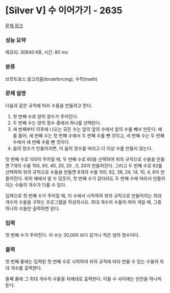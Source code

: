 # [Silver V] 수 이어가기 - 2635 

[문제 링크](https://www.acmicpc.net/problem/2635) 

### 성능 요약

메모리: 30840 KB, 시간: 80 ms

### 분류

브루트포스 알고리즘(bruteforcing), 수학(math)

### 문제 설명

<p>다음과 같은 규칙에 따라 수들을 만들려고 한다.</p>

<ol>
	<li>첫 번째 수로 양의 정수가 주어진다.</li>
	<li>두 번째 수는 양의 정수 중에서 하나를 선택한다.</li>
	<li>세 번째부터 이후에 나오는 모든 수는 앞의 앞의 수에서 앞의 수를 빼서 만든다. 예를 들어, 세 번째 수는 첫 번째 수에서 두 번째 수를 뺀 것이고, 네 번째 수는 두 번째 수에서 세 번째 수를 뺀 것이다.</li>
	<li>음의 정수가 만들어지면, 이 음의 정수를 버리고 더 이상 수를 만들지 않는다.</li>
</ol>

<p>첫 번째 수로 100이 주어질 때, 두 번째 수로 60을 선택하여 위의 규칙으로 수들을 만들면 7개의 수들 100, 60, 40, 20, 20 , 0, 20이 만들어진다. 그리고 두 번째 수로 62를 선택하여 위의 규칙으로 수들을 만들면 8개의 수들 100, 62, 38, 24, 14, 10, 4, 6이 만들어진다. 위의 예에서 알 수 있듯이, 첫 번째 수가 같더라도 두 번째 수에 따라서 만들어지는 수들의 개수가 다를 수 있다.</p>

<p>입력으로 첫 번째 수가 주어질 때, 이 수에서 시작하여 위의 규칙으로 만들어지는 최대 개수의 수들을 구하는 프로그램을 작성하시오. 최대 개수의 수들이 여러 개일 때, 그중 하나의 수들만 출력하면 된다.</p>

### 입력 

 <p>첫 번째 수가 주어진다. 이 수는 30,000 보다 같거나 작은 양의 정수이다.</p>

### 출력 

 <p>첫 번째 줄에는 입력된 첫 번째 수로 시작하여 위의 규칙에 따라 만들 수 있는 수들의 최대 개수를 출력한다.</p>

<p>둘째 줄에 그 최대 개수의 수들을 차례대로 출력한다. 이들 수 사이에는 빈칸을 하나씩 둔다.</p>

